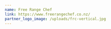 ```yaml
---
name: Free Range Chef
link: https://www.freerangechef.co.nz/
partner_logo_image: /uploads/frc-vertical.jpg
---
```

